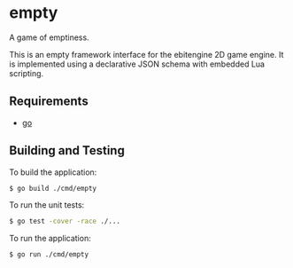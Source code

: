 # empty
A game of emptiness.

This is an empty framework interface for the ebitengine 2D game engine.
It is implemented using a declarative JSON schema with embedded Lua scripting.

## Requirements

* [go](https://go.dev/dl/)

## Building and Testing

To build the application:

```sh
$ go build ./cmd/empty
```

To run the unit tests:

```sh
$ go test -cover -race ./...
```

To run the application:

```sh
$ go run ./cmd/empty
```
